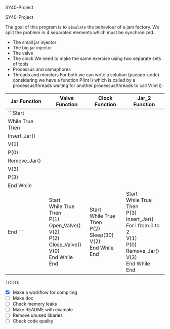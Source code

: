 SY40-Project

SY40-Project

The goal of this program is to `simulate` the behaviour of a jam factory. We split the problem in 4 separated elements which must be synchronized.
-	The small jar injector
-	The big jar injector
-	The valve
-	The clock
We need to make the same exercise using two separate sets of tools
-	Processus and semaphores
-	Threads and monitors
For both we can write a solution (pseudo-code) considering we have a function P(int i) which is called by a processus/threads waiting for another processus/threads to call V(int i).

| Jar Function | Valve Function | Clock Function | Jar_2 Function |
|-|-|-|-|
| ```Start|
|While True Then|
|Insert_Jar()|
|V(1)|
|P(0)|
|Remove_Jar()|
|V(3)|
|P(3)|
|End While|
|End ```| Start<br>While True Then<br>    P(1)<br>    Open_Valve()<br>    V(2)<br>    P(2)<br>    Close_Valve()<br>    V(0)<br>End While<br>End | Start<br>While True Then<br>    P(2)<br>    Sleep(30)<br>    V(2)<br>End While<br>End | Start<br>While True Then<br>    P(3)<br>    Insert_Jar()<br>    For i from 0 to 2<br>        V(1)<br>        P(0)<br>    Remove_Jar()<br>    V(3)<br>End While<br>End |

TODO:
- [x] Make a workflow for compiling
- [ ] Make doc
- [ ] Check memory leaks
- [ ] Make README with example 
- [ ] Remove unused libaries
- [ ] Check code quality
